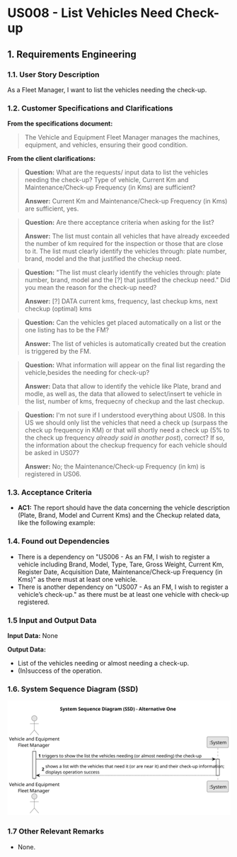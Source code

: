 # US008 - List Vehicles Need Check-up 


## 1. Requirements Engineering

### 1.1. User Story Description

As a Fleet Manager, I want to list the vehicles needing the check-up.

### 1.2. Customer Specifications and Clarifications 

**From the specifications document:**

> The Vehicle and Equipment Fleet Manager manages the machines, equipment, and vehicles, ensuring their good condition.

**From the client clarifications:**

> **Question:** What are the requests/ input data to list the vehicles needing the check-up? Type of vehicle, Current Km and Maintenance/Check-up Frequency (in Kms) are sufficient?
>
> **Answer:** Current Km and Maintenance/Check-up Frequency (in Kms) are sufficient, yes.

> **Question:** Are there acceptance criteria when asking for the list?
>
> **Answer:** The list must contain all vehicles that have already exceeded the number of km required for the inspection or those that are close to it.
>The list must clearly identify the vehicles through: plate number, brand, model and the that justified the checkup need.

>  **Question:** "The list must clearly identify the vehicles through: plate number, brand, model and the [?] that justified the checkup need."
Did you mean the reason for the check-up need?
>
> **Answer:** [?] DATA
current kms, frequency, last checkup kms, next checkup (optimal) kms

> **Question:** Can the vehicles get placed automatically on a list or the one listing has to be the FM?
>
> **Answer:** The list of vehicles is automatically created but the creation is triggered by the FM.

> **Question:** What information will appear on the final list regarding the vehicle,besides the needing for check-up?
>
> **Answer:** Data that allow to identify the vehicle like Plate, brand and modle, as well as, the data that allowed to select/insert te vehicle in the list, number of kms, frequecny of checkup and the last checkup.

> **Question:** I'm not sure if I understood everything about US08. In this US we should only list the vehicles that need a check up (surpass the check up frequency in KM) or that will shortly need a check up (5% to the check up frequency *already said in another post*), correct? If so, the information about the checkup frequency for each vehicle should be asked in US07?
>
> **Answer:** No; the Maintenance/Check-up Frequency (in km) is registered in US06.

### 1.3. Acceptance Criteria

* **AC1:** The report should have the data concerning the vehicle description (Plate, Brand, Model and Current Kms) and the Checkup related data, like the following example: 

### 1.4. Found out Dependencies

* There is a dependency on "US006 - As an FM, I wish to register a vehicle including Brand, Model, Type, Tare,
  Gross Weight, Current Km, Register Date, Acquisition Date, Maintenance/Check-up Frequency (in Kms)" as there must at least one vehicle.
* There is another dependency on "US007 - As an FM, I wish to register a vehicle’s check-up." as there must be at least one vehicle with check-up registered.

### 1.5 Input and Output Data

**Input Data:**
None

**Output Data:**

* List of the vehicles needing or almost needing a check-up.
* (In)success of the operation.

### 1.6. System Sequence Diagram (SSD)

![System Sequence Diagram - Alternative One](svg/us008-system-sequence-diagram-alternative-one.svg)

### 1.7 Other Relevant Remarks

* None.
